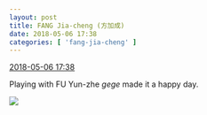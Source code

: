```yaml
---
layout: post
title: FANG Jia-cheng (方加成)
date: 2018-05-06 17:38
categories: [ 'fang-jia-cheng' ]
---
```


<div class="weibo-info">
  <a href="https://weibo.com/6505661195/GfpBPq8Lw">2018-05-06 17:38</a>
</div>

Playing with FU Yun-zhe *gege* made it a happy day.

<!-- more -->

<a href="http://wx1.sinaimg.cn/mw690/0076h5Fhgy1fr1r8d34epj30qo0zkn2o.jpg">
  <img class="weibo-pic-preview" src="http://wx1.sinaimg.cn/orj360/0076h5Fhgy1fr1r8d34epj30qo0zkn2o.jpg" />
</a>
